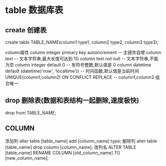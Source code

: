 # table 数据库表

## create 创建表

create table TABLE_NAME(column1 type1, column2 type2, column3 type3);

column属性
column integer primary key autoincrement                 -- 主键并自增
column text                                              -- 文本字符串,最大长度可达到 1G
column text not null                                     -- 文本字符串,不能为空
column integer default 0                                 -- 有符号整数,默认值是 0
column datetime default (datetime('now', 'localtime'))   -- 时间函数,默认值是当前时间
UNIQUE(column1,column2) ON CONFLICT REPLACE              -- column1,column2 组合唯一

## drop 删除表(数据和表结构一起删除,速度极快)

drop from TABLE_NAME;

## COLUMN

添加列
alter table [table_name] add [column_name] type;
删除列
alter table [table_name] drop column [column_name];
改列名
ALTER TABLE [table_name] RENAME COLUMN [old_column_name] TO [new_column_name];

